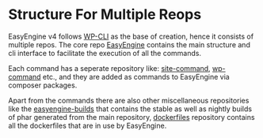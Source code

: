 Structure For Multiple Reops
=====

EasyEngine v4 follows [WP-CLI](https://github.com/wp-cli/wp-cli) as the base of creation, hence it consists of multiple repos. The core repo [EasyEngine](https://github.com/EasyEngine/easyengine) contains the main structure and cli interface to facilitate the execution of all the commands.

Each command has a seperate repository like: [site-command](https://github.com/easyengine/site-command), [wp-command](https://github.com/easyengine/wp-command) etc., and they are added as commands to EasyEngine via composer packages.

Apart from the commands there are also other miscellaneous repositories like the [easyengine-builds](https://github.com/easyengine/easyengine-builds) that contains the stable as well as nightly builds of phar generated from the main repository, [dockerfiles](https://github.com/easyengine/dockerfiles) repository contains all the dockerfiles that are in use by EasyEngine.